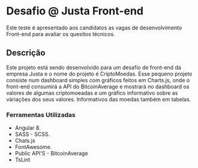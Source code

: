 # Desafio @ Justa Front-end

Este teste é apresentado aos candidatos as vagas de desenvolvimento Front-end para avaliar os quesitos técnicos.

## Descrição
Este projeto está sendo desenvolvido para um desafio de front-end da empresa Justa e o nome do projeto é CriptoMoedas.
    Esse pequeno projeto consiste num dashboard simples com gráficos feitos em Charts.js, onde o front-end 
    consumirá a API do BitcoinAverage e mostrará no dashboard os valores de algumas criptomoeadas e um gráfico informativo sobre as váriações dos seus valores. Informativos das moedas também em tabelas.

### Ferramentas Utilizadas

- Angular 8.
- SASS - SCSS.
- Chats.js
- FontAwesome.
- Public API'S - BitcoinAverage
- TsLint